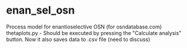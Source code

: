# enan_sel_osn
Process model for enantioselective OSN (for osndatabase.com)
thetaplots.py - Should be executed by pressing the "Calculate analysis" button. Now it also saves data to .csv file (need to discuss)